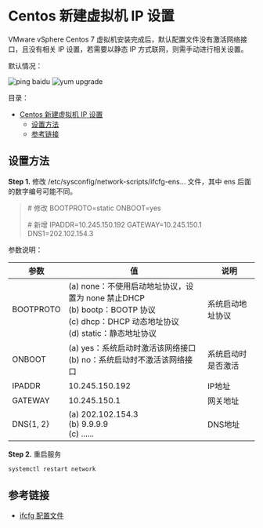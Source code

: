 # Centos 新建虚拟机 IP 设置

VMware vSphere Centos 7 虚拟机安装完成后，默认配置文件没有激活网络接口，且没有相关 IP 设置，若需要以静态 IP 方式联网，则需手动进行相关设置。

默认情况：

![ping baidu](https://i.loli.net/2020/12/07/3FrV2JLdeKIQMzG.png)
![yum upgrade](https://i.loli.net/2020/12/07/QzlOFMiD1qSweyY.png)

目录：

- [Centos 新建虚拟机 IP 设置](#centos-新建虚拟机-ip-设置)
  - [设置方法](#设置方法)
  - [参考链接](#参考链接)

## 设置方法

**Step 1.** 修改 /etc/sysconfig/network-scripts/ifcfg-ens... 文件，其中 ens 后面的数字编号可能不同。

 > \# 修改
 > BOOTPROTO=static
 > ONBOOT=yes
 >
 > \# 新增
 > IPADDR=10.245.150.192
 > GATEWAY=10.245.150.1
 > DNS1=202.102.154.3

 参数说明：

参数      | 值                                                                                                                                      | 说明
----------|-----------------------------------------------------------------------------------------------------------------------------------------|----------
BOOTPROTO | (a) none：不使用启动地址协议，设置为 none 禁止DHCP <br> (b) bootp：BOOTP 协议 <br> (c) dhcp：DHCP 动态地址协议 <br> (d) static：静态地址协议 | 系统启动地址协议
ONBOOT    | (a) yes：系统启动时激活该网络接口 <br> (b) no：系统启动时不激活该网络接口                                                                 | 系统启动时是否激活
IPADDR    | 10.245.150.192                                                                                                                          | IP地址
GATEWAY   | 10.245.150.1                                                                                                                            | 网关地址
DNS{1, 2} | (a) 202.102.154.3 <br> (b) 9.9.9.9 <br> (c) ......                                                                                      | DNS地址

**Step 2.** 重启服务

```bash
systemctl restart network
```

## 参考链接

* [ifcfg 配置文件](https://blog.csdn.net/u011857683/article/details/80950466)
